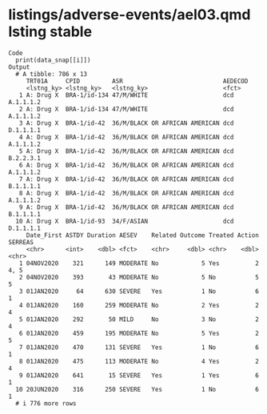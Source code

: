 # listings/adverse-events/ael03.qmd lsting stable

    Code
      print(data_snap[[i]])
    Output
      # A tibble: 786 x 13
         TRT01A     CPID         ASR                            AEDECOD      
         <lstng_ky> <lstng_ky>   <lstng_ky>                     <fct>        
       1 A: Drug X  BRA-1/id-134 47/M/WHITE                     dcd A.1.1.1.2
       2 A: Drug X  BRA-1/id-134 47/M/WHITE                     dcd A.1.1.1.2
       3 A: Drug X  BRA-1/id-42  36/M/BLACK OR AFRICAN AMERICAN dcd D.1.1.1.1
       4 A: Drug X  BRA-1/id-42  36/M/BLACK OR AFRICAN AMERICAN dcd A.1.1.1.2
       5 A: Drug X  BRA-1/id-42  36/M/BLACK OR AFRICAN AMERICAN dcd B.2.2.3.1
       6 A: Drug X  BRA-1/id-42  36/M/BLACK OR AFRICAN AMERICAN dcd A.1.1.1.2
       7 A: Drug X  BRA-1/id-42  36/M/BLACK OR AFRICAN AMERICAN dcd B.1.1.1.1
       8 A: Drug X  BRA-1/id-42  36/M/BLACK OR AFRICAN AMERICAN dcd A.1.1.1.2
       9 A: Drug X  BRA-1/id-42  36/M/BLACK OR AFRICAN AMERICAN dcd B.1.1.1.1
      10 A: Drug X  BRA-1/id-93  34/F/ASIAN                     dcd D.1.1.1.1
         Date_First ASTDY Duration AESEV    Related Outcome Treated Action SERREAS
         <chr>      <int>    <dbl> <fct>    <chr>     <dbl> <chr>    <dbl> <chr>  
       1 04NOV2020    321      149 MODERATE No            5 Yes          2 4, 5   
       2 04NOV2020    393       43 MODERATE No            5 No           5 5      
       3 01JAN2020     64      630 SEVERE   Yes           1 No           6 1      
       4 01JAN2020    160      259 MODERATE No            2 Yes          2 4      
       5 01JAN2020    292       50 MILD     No            3 No           2 4      
       6 01JAN2020    459      195 MODERATE No            5 Yes          2 5      
       7 01JAN2020    470      131 SEVERE   Yes           1 No           6 1      
       8 01JAN2020    475      113 MODERATE No            4 Yes          2 4      
       9 01JAN2020    641       15 SEVERE   Yes           1 Yes          6 1      
      10 20JUN2020    316      250 SEVERE   Yes           1 No           6 1      
      # i 776 more rows

